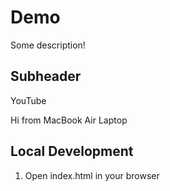 # Demo

Some description!

## Subheader

YouTube 

Hi from MacBook Air Laptop

## Local Development

1. Open index.html in your browser

